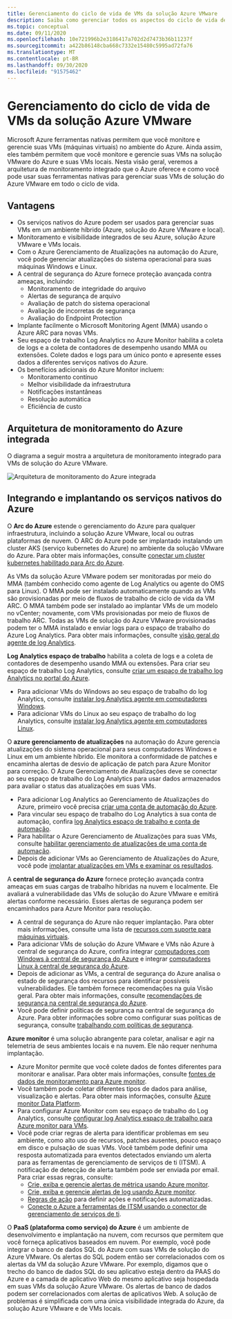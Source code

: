```yaml
---
title: Gerenciamento do ciclo de vida de VMs da solução Azure VMware
description: Saiba como gerenciar todos os aspectos do ciclo de vida de suas VMs de solução do Azure VMware com Microsoft Azure ferramentas nativas.
ms.topic: conceptual
ms.date: 09/11/2020
ms.openlocfilehash: 10e721996b2e3186417a702d2d7473b36b11237f
ms.sourcegitcommit: a422b86148cba668c7332e15480c5995ad72fa76
ms.translationtype: MT
ms.contentlocale: pt-BR
ms.lasthandoff: 09/30/2020
ms.locfileid: "91575462"
---
```

# <a name="lifecycle-management-of-azure-vmware-solution-vms"></a>Gerenciamento do ciclo de vida de VMs da solução Azure VMware

Microsoft Azure ferramentas nativas permitem que você monitore e gerencie suas VMs (máquinas virtuais) no ambiente do Azure. Ainda assim, eles também permitem que você monitore e gerencie suas VMs na solução VMware do Azure e suas VMs locais. Nesta visão geral, veremos a arquitetura de monitoramento integrado que o Azure oferece e como você pode usar suas ferramentas nativas para gerenciar suas VMs de solução do Azure VMware em todo o ciclo de vida.

## <a name="benefits"></a>Vantagens

- Os serviços nativos do Azure podem ser usados para gerenciar suas VMs em um ambiente híbrido (Azure, solução do Azure VMware e local).
- Monitoramento e visibilidade integrados de seu Azure, solução Azure VMware e VMs locais.
- Com o Azure Gerenciamento de Atualizações na automação do Azure, você pode gerenciar atualizações do sistema operacional para suas máquinas Windows e Linux. 
- A central de segurança do Azure fornece proteção avançada contra ameaças, incluindo:
    - Monitoramento de integridade do arquivo
    - Alertas de segurança de arquivo
    - Avaliação de patch do sistema operacional
    - Avaliação de incorretas de segurança
    - Avaliação do Endpoint Protection 
- Implante facilmente o Microsoft Monitoring Agent (MMA) usando o Azure ARC para novas VMs. 
- Seu espaço de trabalho Log Analytics no Azure Monitor habilita a coleta de logs e a coleta de contadores de desempenho usando MMA ou extensões. Colete dados e logs para um único ponto e apresente esses dados a diferentes serviços nativos do Azure. 
- Os benefícios adicionais do Azure Monitor incluem: 
    - Monitoramento contínuo 
    - Melhor visibilidade da infraestrutura 
    - Notificações instantâneas 
    - Resolução automática 
    - Eficiência de custo 

## <a name="integrated-azure-monitoring-architecture"></a>Arquitetura de monitoramento do Azure integrada

O diagrama a seguir mostra a arquitetura de monitoramento integrado para VMs de solução do Azure VMware.

![Arquitetura de monitoramento do Azure integrada](media/lifecycle-management-azure-vmware-solutions-virtual-machines/integrated-azure-monitoring-architecture.png)

## <a name="integrating-and-deploying-azure-native-services"></a>Integrando e implantando os serviços nativos do Azure

O **Arc do Azure** estende o gerenciamento do Azure para qualquer infraestrutura, incluindo a solução Azure VMware, local ou outras plataformas de nuvem. O ARC do Azure pode ser implantado instalando um cluster AKS (serviço kubernetes do Azure) no ambiente da solução VMware do Azure. Para obter mais informações, consulte [conectar um cluster kubernetes habilitado para Arc do Azure](../azure-arc/kubernetes/connect-cluster.md).

As VMs da solução Azure VMware podem ser monitoradas por meio do MMA (também conhecido como agente de Log Analytics ou agente do OMS para Linux). O MMA pode ser instalado automaticamente quando as VMs são provisionadas por meio de fluxos de trabalho de ciclo de vida da VM ARC. O MMA também pode ser instalado ao implantar VMs de um modelo no vCenter; novamente, com VMs provisionadas por meio de fluxos de trabalho ARC. Todas as VMs de solução do Azure VMware provisionadas podem ter o MMA instalado e enviar logs para o espaço de trabalho do Azure Log Analytics. Para obter mais informações, consulte [visão geral do agente de log Analytics](../azure-monitor/platform/log-analytics-agent.md).

**Log Analytics espaço de trabalho** habilita a coleta de logs e a coleta de contadores de desempenho usando MMA ou extensões. Para criar seu espaço de trabalho Log Analytics, consulte [criar um espaço de trabalho log Analytics no portal do Azure](../azure-monitor/learn/quick-create-workspace.md).
- Para adicionar VMs do Windows ao seu espaço de trabalho do log Analytics, consulte [instalar log Analytics agente em computadores Windows](../azure-monitor/platform/agent-windows.md).
- Para adicionar VMs do Linux ao seu espaço de trabalho do log Analytics, consulte [instalar log Analytics agente em computadores Linux](../azure-monitor/platform/agent-linux.md).

O **azure gerenciamento de atualizações** na automação do Azure gerencia atualizações do sistema operacional para seus computadores Windows e Linux em um ambiente híbrido. Ele monitora a conformidade de patches e encaminha alertas de desvio de aplicação de patch para Azure Monitor para correção. O Azure Gerenciamento de Atualizações deve se conectar ao seu espaço de trabalho do Log Analytics para usar dados armazenados para avaliar o status das atualizações em suas VMs.
- Para adicionar Log Analytics ao Gerenciamento de Atualizações do Azure, primeiro você precisa [criar uma conta de automação do Azure](../automation/automation-create-standalone-account.md).
- Para vincular seu espaço de trabalho do Log Analytics à sua conta de automação, confira [log Analytics espaço de trabalho e conta de automação](../azure-monitor/insights/solutions.md#log-analytics-workspace-and-automation-account).
- Para habilitar o Azure Gerenciamento de Atualizações para suas VMs, consulte [habilitar gerenciamento de atualizações de uma conta de automação](../automation/update-management/update-mgmt-enable-automation-account.md).
- Depois de adicionar VMs ao Gerenciamento de Atualizações do Azure, você pode [implantar atualizações em VMs e examinar os resultados](../automation/update-management/update-mgmt-deploy-updates.md). 

A **central de segurança do Azure** fornece proteção avançada contra ameaças em suas cargas de trabalho híbridas na nuvem e localmente. Ele avaliará a vulnerabilidade das VMs de solução do Azure VMware e emitirá alertas conforme necessário. Esses alertas de segurança podem ser encaminhados para Azure Monitor para resolução.
- A central de segurança do Azure não requer implantação. Para obter mais informações, consulte uma lista de [recursos com suporte para máquinas virtuais](../security-center/security-center-services.md).
- Para adicionar VMs de solução do Azure VMware e VMs não Azure à central de segurança do Azure, confira integrar [computadores com Windows à central de segurança do Azure](../security-center/quick-onboard-windows-computer.md) e integrar [computadores Linux à central de segurança do Azure](../security-center/quick-onboard-linux-computer.md).
- Depois de adicionar as VMs, a central de segurança do Azure analisa o estado de segurança dos recursos para identificar possíveis vulnerabilidades. Ele também fornece recomendações na guia Visão geral. Para obter mais informações, consulte [recomendações de segurança na central de segurança do Azure](../security-center/security-center-recommendations.md).
- Você pode definir políticas de segurança na central de segurança do Azure. Para obter informações sobre como configurar suas políticas de segurança, consulte [trabalhando com políticas de segurança](../security-center/tutorial-security-policy.md).

**Azure monitor** é uma solução abrangente para coletar, analisar e agir na telemetria de seus ambientes locais e na nuvem. Ele não requer nenhuma implantação.
- Azure Monitor permite que você colete dados de fontes diferentes para monitorar e analisar. Para obter mais informações, consulte [fontes de dados de monitoramento para Azure monitor](../azure-monitor/platform/data-sources.md).
- Você também pode coletar diferentes tipos de dados para análise, visualização e alertas. Para obter mais informações, consulte [Azure monitor Data Platform](../azure-monitor/platform/data-platform.md).
- Para configurar Azure Monitor com seu espaço de trabalho do Log Analytics, consulte [configurar log Analytics espaço de trabalho para Azure monitor para VMs](../azure-monitor/insights/vminsights-configure-workspace.md).
- Você pode criar regras de alerta para identificar problemas em seu ambiente, como alto uso de recursos, patches ausentes, pouco espaço em disco e pulsação de suas VMs. Você também pode definir uma resposta automatizada para eventos detectados enviando um alerta para as ferramentas de gerenciamento de serviços de ti (ITSM). A notificação de detecção de alerta também pode ser enviada por email. Para criar essas regras, consulte:
    - [Crie, exiba e gerencie alertas de métrica usando Azure monitor](../azure-monitor/platform/alerts-metric.md).
    - [Crie, exiba e gerencie alertas de log usando Azure monitor](../azure-monitor/platform/alerts-log.md).
    - [Regras de ação](../azure-monitor/platform/alerts-action-rules.md) para definir ações e notificações automatizadas.
    - [Conecte o Azure a ferramentas de ITSM usando o conector de gerenciamento de serviços de ti](../azure-monitor/platform/itsmc-overview.md).

O **PaaS (plataforma como serviço) do Azure** é um ambiente de desenvolvimento e implantação na nuvem, com recursos que permitem que você forneça aplicativos baseados em nuvem. Por exemplo, você pode integrar o banco de dados SQL do Azure com suas VMs de solução do Azure VMware. Os alertas do SQL podem então ser correlacionados com os alertas da VM da solução Azure VMware. Por exemplo, digamos que o trecho do banco de dados SQL do seu aplicativo esteja dentro da PAAS do Azure e a camada de aplicativo Web do mesmo aplicativo seja hospedada em suas VMs da solução Azure VMware. Os alertas de banco de dados podem ser correlacionados com alertas de aplicativos Web. A solução de problemas é simplificada com uma única visibilidade integrada do Azure, da solução Azure VMware e de VMs locais.
